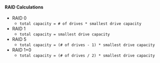 #### RAID Calculations
- RAID 0
	- `total capacity = # of drives * smallest drive capacity`
- RAID 1
	- `total capacity = smallest drive capacity`
- RAID 5
	- `total capacity = (# of drives - 1) * smallest drive capacity`
- RAID 1+0
	- `total capacity = (# of drives / 2) * smallest drive capacity`